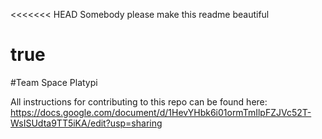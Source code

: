 <<<<<<< HEAD
Somebody please make this readme beautiful

true
=======
#Team Space Platypi

All instructions for contributing to this repo can be found here:
https://docs.google.com/document/d/1HevYHbk6i01ormTmIlpFZJVc52T-WsISUdta9TT5iKA/edit?usp=sharing